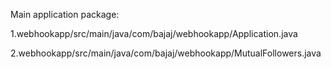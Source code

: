 Main application package:

1.webhookapp/src/main/java/com/bajaj/webhookapp/Application.java

2.webhookapp/src/main/java/com/bajaj/webhookapp/MutualFollowers.java
